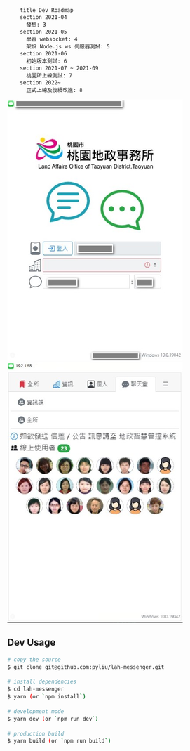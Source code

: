 ```journey
    title Dev Roadmap
    section 2021-04
      發想: 3
    section 2021-05
      學習 websocket: 4
      架設 Node.js ws 伺服器測試: 5
    section 2021-06
      初始版本測試: 6
    section 2021-07 ~ 2021-09
      桃園所上線測試: 7
    section 2022~
      正式上線及後續改進: 8
 ```
<div class="d-flex flex-nowrap"><img src="snap2.jpg" class="img-thumbnail mx-2"> <img src="snap.jpg" class="img-thumbnail"></div>

## Dev Usage

```bash
# copy the source
$ git clone git@github.com:pyliu/lah-messenger.git

# install dependencies
$ cd lah-messenger
$ yarn (or `npm install`)

# development mode
$ yarn dev (or `npm run dev`)

# production build
$ yarn build (or `npm run build`)
```
